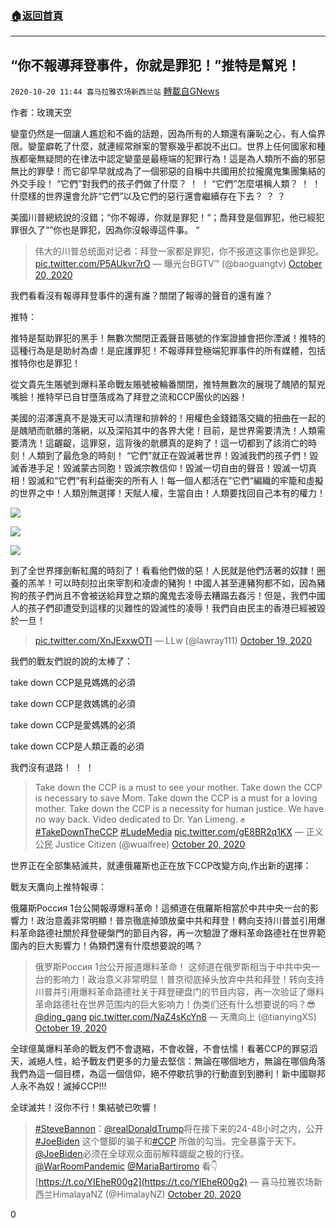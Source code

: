 ###  [:house:返回首頁](https://github.com/ourhimalayas/txt)
---

## “你不報導拜登事件，你就是罪犯！”推特是幫兇！
`2020-10-20 11:44 喜马拉雅农场新西兰站` [轉載自GNews](https://gnews.org/zh-hant/436226/)

作者：玫瑰天空

孌童仍然是一個讓人尷尬和不齒的話題，因為所有的人類還有廉恥之心，有人倫界限。孌童癖乾了什麼，就連經常辦案的警察幾乎都說不出口。世界上任何國家和種族都毫無疑問的在律法中認定孌童是最極端的犯罪行為！這是為人類所不齒的邪惡無比的罪孽！而它卻早早就成為了一個邪惡的自稱中共國用於拉攏魔鬼集團集結的外交手段！ “它們”對我們的孩子們做了什麼？ ！ ！ “它們”怎麼堪稱人類？ ！ ！什麼樣的世界還會允許“它們”以及它們的惡行還會繼續存在下去？ ？ ？

美國川普總統說的沒錯；“你不報導，你就是罪犯！“；喬拜登是個罪犯，他已經犯罪很久了“”你也是罪犯，因為你沒報導這件事。 “

> 伟大的川普总统面对记者：拜登一家都是罪犯，你不报道这事你也是罪犯。 [pic.twitter.com/P5AUkvr7rO](https://t.co/P5AUkvr7rO)
> — 曝光台BGTV™ (@baoguangtv) [October 20, 2020](https://twitter.com/baoguangtv/status/1318417592424439808?ref_src=twsrc%5Etfw)

我們看看沒有報導拜登事件的還有誰？關閉了報導的聲音的還有誰？

推特：

推特是幫助罪犯的黑手！無數次關閉正義聲音賬號的作案證據會把你湮滅！推特的這種行為是是助紂為虐！是庇護罪犯！不報導拜登極端犯罪事件的所有媒體，包括推特你也是罪犯！

從文貴先生賬號到爆料革命戰友賬號被輪番關閉，推特無數次的展現了醜陋的幫兇嘴臉！推特早已自甘墮落成為了拜登之流和CCP團伙的凶器！

美國的沼澤還真不是幾天可以清理和排幹的！用權色金錢錯落交織的扭曲在一起的是醜陋而骯髒的落網，以及深陷其中的各界大佬！目前，是世界需要清洗！人類需要清洗！這齷齪，這罪惡，這背後的骯髒真的是夠了！這一切都到了該消亡的時刻！人類到了最危急的時刻！ “它們”就正在毀滅著世界！毀滅我們的孩子們！毀滅香港手足！毀滅蒙古同胞！毀滅宗教信仰！毀滅一切自由的聲音！毀滅一切真相！毀滅和“它們“有利益衝突的所有人！每一個人都活在”它們“編織的牢籠和虛擬的世界之中！人類別無選擇！天賦人權，生當自由！人類要找回自己本有的權力！

![]()![](https://gnews-media-offload.s3.amazonaws.com/wp-content/uploads/2020/10/20100025/%E6%8E%A8%E7%89%B9000-1.jpeg)

![]()![](https://gnews-media-offload.s3.amazonaws.com/wp-content/uploads/2020/10/20111454/%E6%88%AA%E5%B1%8F2020-10-21-03.28.33-3.png)

![]()![](https://gnews-media-offload.s3.amazonaws.com/wp-content/uploads/2020/10/20102541/%E6%88%AA%E5%B1%8F2020-10-21-03.24.52-1.png)

到了全世界揮劍斬紅魔的時刻了！看看他們做的惡！人民就是他們活著的奴隸！圈養的羔羊！可以時刻拉出來宰割和凌虐的豬狗！中國人甚至連豬狗都不如，因為豬狗的孩子們尚且不會被送給拜登之類的魔鬼去凌辱去糟蹋去姦污！但是，我們中國人的孩子們卻遭受到這樣的災難性的毀滅性的凌辱！我們自由民主的香港已經被毀於一旦！

> [pic.twitter.com/XnJExxwOTl](https://t.co/XnJExxwOTl)
> — LLw (@lawray111) [October 19, 2020](https://twitter.com/lawray111/status/1318209975953489920?ref_src=twsrc%5Etfw)

我們的戰友們說的說的太棒了：

take down CCP是見媽媽的必須

take down CCP是救媽媽的必須

take down CCP是愛媽媽的必須

take down CCP是人類正義的必須

我們沒有退路！ ！ ！

> Take down the CCP is a must to see your mother.
> Take down the CCP is necessary to save Mom.
> Take down the CCP is a must for a loving mother.
> Take down the CCP is a necessity for human justice.
> We have no way back.
> Video dedicated to Dr. Yan Limeng.
> ✊[#TakeDownTheCCP](https://twitter.com/hashtag/TakeDownTheCCP?src=hash&amp;ref_src=twsrc%5Etfw) [#LudeMedia](https://twitter.com/hashtag/LudeMedia?src=hash&amp;ref_src=twsrc%5Etfw) [pic.twitter.com/gE8BR2q1KX](https://t.co/gE8BR2q1KX)
> — 正义公民 Justice Citizen (@wuaifree) [October 20, 2020](https://twitter.com/wuaifree/status/1318499652119916544?ref_src=twsrc%5Etfw)

世界正在全部集結滅共，就連俄羅斯也正在放下CCP改變方向,作出新的選擇：

戰友天鷹向上推特報導：

俄羅斯Россия 1台公開報導爆料革命！這頻道在俄羅斯相當於中共中央一台的影響力！政治意義非常明顯！普京徹底掉頭放棄中共和拜登！轉向支持川普並引用爆料革命路德社關於拜登硬槃門的節目內容，再一次驗證了爆料革命路德社在世界範圍內的巨大影響力！偽類們還有什麼想要說的嗎？



> 俄罗斯Россия 1台公开报道爆料革命！
> 这频道在俄罗斯相当于中共中央一台的影响力！政治意义非常明显！普京彻底掉头放弃中共和拜登！转向支持川普并引用爆料革命路德社关于拜登硬盘门的节目内容，再一次验证了爆料革命路德社在世界范围内的巨大影响力！伪类们还有什么想要说的吗？😎[@ding\_gang](https://twitter.com/ding_gang?ref_src=twsrc%5Etfw) [pic.twitter.com/NaZ4sKcYn8](https://t.co/NaZ4sKcYn8)
> — 天鹰向上 (@tianyingXS) [October 19, 2020](https://twitter.com/tianyingXS/status/1318220730153066500?ref_src=twsrc%5Etfw)

全球億萬爆料革命的戰友們不會退縮，不會收聲，不會怯懦！看著CCP的罪惡滔天，滅絕人性，給予戰友們更多的力量去堅信：無論在哪個地方，無論在哪個角落我們為這一個目標，為這一個信仰，絕不停歇抗爭的行動直到到勝利！新中國聯邦人永不為奴！滅掉CCP!!!

全球滅共！沒你不行！集結號已吹響！

> [#SteveBannon](https://twitter.com/hashtag/SteveBannon?src=hash&amp;ref_src=twsrc%5Etfw)：[@realDonaldTrump](https://twitter.com/realDonaldTrump?ref_src=twsrc%5Etfw)将在接下来的24-48小时之内，公开[#JoeBiden](https://twitter.com/hashtag/JoeBiden?src=hash&amp;ref_src=twsrc%5Etfw) 这个蹩脚的骗子和[#CCP](https://twitter.com/hashtag/CCP?src=hash&amp;ref_src=twsrc%5Etfw) 所做的勾当。完全暴露于天下。[@JoeBiden](https://twitter.com/JoeBiden?ref_src=twsrc%5Etfw)必须在全球观众面前解释龌龊之极的行径。[@WarRoomPandemic](https://twitter.com/WarRoomPandemic?ref_src=twsrc%5Etfw) [@MariaBartiromo](https://twitter.com/MariaBartiromo?ref_src=twsrc%5Etfw) 看👇 [https://t.co/YIEheR00g2](https://t.co/YIEheR00g2)
> — 喜马拉雅农场新西兰HimalayaNZ (@HimalayNZ) [October 20, 2020](https://twitter.com/HimalayNZ/status/1318566835596394503?ref_src=twsrc%5Etfw)

0
